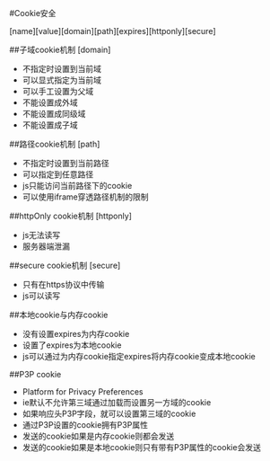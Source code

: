 #Cookie安全

[name][value][domain][path][expires][httponly][secure]

##子域cookie机制 [domain]

* 不指定时设置到当前域
* 可以显式指定为当前域
* 可以手工设置为父域
* 不能设置成外域
* 不能设置成同级域
* 不能设置成子域

##路径cookie机制 [path]

* 不指定时设置到当前路径
* 可以指定到任意路径
* js只能访问当前路径下的cookie
* 可以使用iframe穿透路径机制的限制

##httpOnly cookie机制 [httponly]

* js无法读写
* 服务器端泄漏

##secure cookie机制 [secure]

* 只有在https协议中传输
* js可以读写

##本地cookie与内存cookie

* 没有设置expires为内存cookie
* 设置了expires为本地cookie
* js可以通过为内存cookie指定expires将内存cookie变成本地cookie

##P3P cookie

* Platform for Privacy Preferences
* ie默认不允许第三域通过加载而设置另一方域的cookie
* 如果响应头P3P字段，就可以设置第三域的cookie
* 通过P3P设置的cookie拥有P3P属性
* 发送的cookie如果是内存cookie则都会发送
* 发送的cookie如果是本地cookie则只有带有P3P属性的cookie会发送
